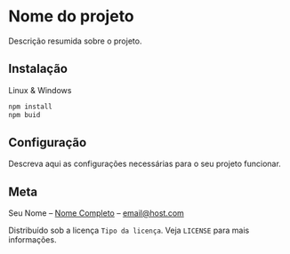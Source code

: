 # Nome do projeto

Descrição resumida sobre o projeto.

## Instalação
Linux & Windows
```sh
npm install
npm buid
```
## Configuração
Descreva aqui as configurações necessárias para o seu projeto funcionar.
## Meta
Seu Nome – [Nome Completo](https://www.linkedin.com/in/...) – email@host.com

Distribuído sob a licença `Tipo da licença`. Veja `LICENSE` para mais informações.
